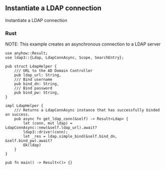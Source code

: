 ## Instantiate a LDAP connection

Instantiate a LDAP connection

### Rust

NOTE: This example creates an asynchronous connection to a LDAP server
```rust,edition2021,ignore
use anyhow::Result;
use ldap3::{Ldap, LdapConnAsync, Scope, SearchEntry};

pub struct LdapHelper {
    /// URL to the AD Domain Controller
    pub ldap_url: String,
    /// Bind username
    pub bind_dn: String,
    /// Bind password
    pub bind_pw: String,
}

impl LdapHelper {
    /// Returns a LdapConnAsync instance that has successfully binded on success. 
    pub async fn get_ldap_conn(&self) -> Result<Ldap> {
        let (conn, mut ldap) = LdapConnAsync::new(&self.ldap_url).await?
        ldap3::drive!(conn);
        let _res = ldap.simple_bind(&self.bind_dn, &self.bind_pw).await?
        Ok(ldap)
    }
}

pub fn main() -> Result<()> {}
```